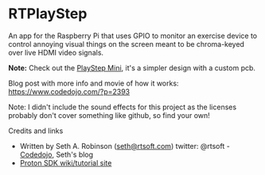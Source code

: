 # RTPlayStep
An app for the Raspberry Pi that uses GPIO to monitor an exercise device to control annoying visual things on the screen meant to be chroma-keyed over live HDMI video signals.

**Note:**  Check out the [PlayStep Mini](https://github.com/SethRobinson/PlayStepMini), it's a simpler design with a custom pcb.

Blog post with more info and movie of how it works: https://www.codedojo.com/?p=2393

Note: I didn't include the sound effects for this project as the licenses probably don't cover something like github, so find your own!

Credits and links
- Written by Seth A. Robinson (seth@rtsoft.com) twitter: @rtsoft - [Codedojo](https://www.codedojo.com), Seth's blog
- [Proton SDK wiki/tutorial site](https://www.protonsdk.com)

